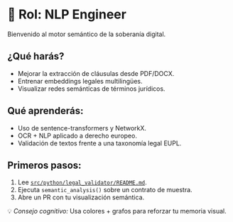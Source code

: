 # 🧠 Rol: NLP Engineer

Bienvenido al motor semántico de la soberanía digital.

## ¿Qué harás?
- Mejorar la extracción de cláusulas desde PDF/DOCX.
- Entrenar embeddings legales multilingües.
- Visualizar redes semánticas de términos jurídicos.

## Qué aprenderás:
- Uso de sentence-transformers y NetworkX.
- OCR + NLP aplicado a derecho europeo.
- Validación de textos frente a una taxonomía legal EUPL.

## Primeros pasos:
1. Lee [`src/python/legal_validator/README.md`](../../src/python/legal_validator/README.md).
2. Ejecuta `semantic_analysis()` sobre un contrato de muestra.
3. Abre un PR con tu visualización semántica.

💡 *Consejo cognitivo:* Usa colores + grafos para reforzar tu memoria visual.
